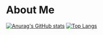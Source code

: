 # About Me

[![Anurag's GitHub stats](https://github-readme-stats.vercel.app/api?username=tomieiro&theme=prussian)](https://github.com/anuraghazra/github-readme-stats)
[![Top Langs](https://github-readme-stats.vercel.app/api/top-langs/?username=tomieiro&exclude_repo=cashand_case&theme=prussian)](https://github.com/anuraghazra/github-readme-stats)



